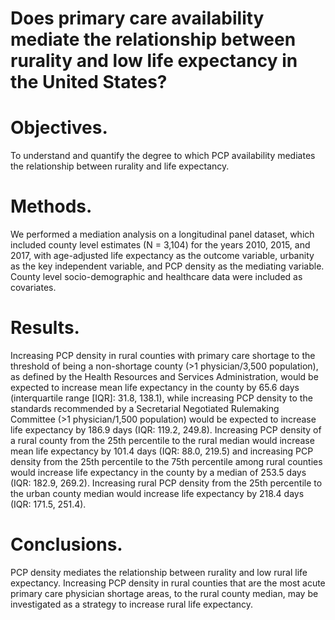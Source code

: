 # Does primary care availability mediate the relationship between rurality and low life expectancy in the United States?

# Objectives. 
To understand and quantify the degree to which PCP availability mediates the relationship between rurality and life expectancy. 

# Methods. 
We performed a mediation analysis on a longitudinal panel dataset, which included county level estimates (N = 3,104) for the years 2010, 2015, and 2017, with age-adjusted life expectancy as the outcome variable, urbanity as the key independent variable, and PCP density as the mediating variable. County level socio-demographic and healthcare data were included as covariates.

# Results. 
Increasing PCP density in rural counties with primary care shortage to the threshold of being a non-shortage county (>1 physician/3,500 population), as defined by the Health Resources and Services Administration, would be expected to increase mean life expectancy in the county by 65.6 days (interquartile range [IQR]: 31.8, 138.1), while increasing PCP density to the standards recommended by a Secretarial Negotiated Rulemaking Committee (>1 physician/1,500 population) would be expected to increase life expectancy by 186.9 days (IQR: 119.2, 249.8). Increasing PCP density of a rural county from the 25th percentile to the rural median would increase mean life expectancy by 101.4 days (IQR: 88.0, 219.5) and increasing PCP density from the 25th percentile to the 75th percentile among rural counties would increase life expectancy in the county by a median of 253.5 days (IQR: 182.9, 269.2). Increasing rural PCP density from the 25th percentile to the urban county median would increase life expectancy by 218.4 days (IQR: 171.5, 251.4).

# Conclusions. 
PCP density mediates the relationship between rurality and  low rural life expectancy. Increasing PCP density in rural counties that are the most acute primary care physician shortage areas, to the rural county median, may be investigated as a strategy to increase rural life expectancy.
